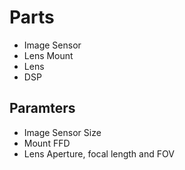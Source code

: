 # Parts
- Image Sensor
- Lens Mount
- Lens
- DSP

## Paramters
- Image Sensor Size
- Mount FFD
- Lens Aperture, focal length and FOV